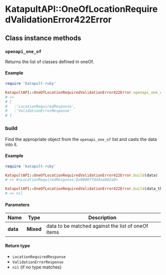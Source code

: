 # KatapultAPI::OneOfLocationRequiredValidationError422Error

## Class instance methods

### `openapi_one_of`

Returns the list of classes defined in oneOf.

#### Example

```ruby
require 'katapult-ruby'

KatapultAPI::OneOfLocationRequiredValidationError422Error.openapi_one_of
# =>
# [
#   :'LocationRequiredResponse',
#   :'ValidationErrorResponse'
# ]
```

### build

Find the appropriate object from the `openapi_one_of` list and casts the data into it.

#### Example

```ruby
require 'katapult-ruby'

KatapultAPI::OneOfLocationRequiredValidationError422Error.build(data)
# => #<LocationRequiredResponse:0x00007fdd4aab02a0>

KatapultAPI::OneOfLocationRequiredValidationError422Error.build(data_that_doesnt_match)
# => nil
```

#### Parameters

| Name | Type | Description |
| ---- | ---- | ----------- |
| **data** | **Mixed** | data to be matched against the list of oneOf items |

#### Return type

- `LocationRequiredResponse`
- `ValidationErrorResponse`
- `nil` (if no type matches)

